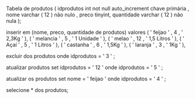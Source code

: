 Tabela de produtos (
idprodutos int  not null auto_increment chave primária ,
nome varchar ( 12 ) não nulo ,
preco tinyint,
quantidade varchar ( 12 ) não nula
);

inserir em (nome, preco, quantidade de produtos)
valores ( ' feijao ' , 4 , ' 2,3Kg ' ),
	  ( ' melancia ' , 5 , ' 1 Unidade ' ),
      ( ' melao ' , 12 , ' 1,5 Litros ' ),
      ( ' Açaí ' , 5 , ' 1 Litros ' ),
      ( ' castanha ' , 6 , ' 1,5Kg ' ),
      ( ' laranja ' , 3 , ' 1Kg ' ),

excluir  dos produtos
onde idprodutos =  ' 3 ' ;

atualizar produtos
set idprodutos =  ' 12 '
onde idprodutos =  ' 5 ' ;

atualizar os produtos
set nome =  ' feijao '
onde idprodutos =  ' 4 ' ;

selecione  *  dos produtos;
